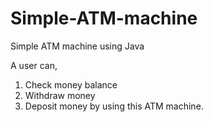 # Simple-ATM-machine
Simple ATM machine using Java

A user can,
  1. Check money balance
  2. Withdraw money
  3. Deposit money
by using this ATM machine.

